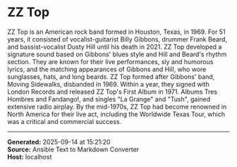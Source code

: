 # ZZ Top

ZZ Top is an American rock band formed in Houston, Texas, in 1969. For 51 years, it consisted of vocalist-guitarist Billy Gibbons, drummer Frank Beard, and bassist-vocalist Dusty Hill until his death in 2021. ZZ Top developed a signature sound based on Gibbons' blues style and Hill and Beard's rhythm section. They are known for their live performances, sly and humorous lyrics, and the matching appearances of Gibbons and Hill, who wore sunglasses, hats, and long beards. ZZ Top formed after Gibbons' band, Moving Sidewalks, disbanded in 1969. Within a year, they signed with London Records and released ZZ Top's First Album in 1971. Albums Tres Hombres and Fandango!, and singles "La Grange" and "Tush", gained extensive radio airplay. By the mid-1970s, ZZ Top had become renowned in North America for their live act, including the Worldwide Texas Tour, which was a critical and commercial success.

---

**Generated:** 2025-09-14 at 15:21:20  
**Source:** Ansible Text to Markdown Converter  
**Host:** localhost
